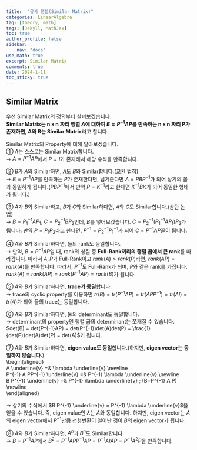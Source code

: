 ```yaml
---
title:  "유사 행렬(Similar Matrix)"
categories: LinearAlgebra
tag: [theory, math]
tags: [Jekyll, MathJax]
toc: true
author_profile: false
sidebar:
    nav: "docs"
use_math: true
excerpt: Similar Matrix
comments: true
date: 2024-1-11
toc_sticky: true
---
```


## Similar Matrix
우선 Similar Matrix의 정의부터 살펴보겠습니다.   
**Similar Matrix는 n x n 짜리 행렬 $A$에 대하여 $B=P^{-1}AP$를 만족하는 n x n 짜리 P가 존재하면, A와 B는 Similar Matrix**라고 합니다.    

Similar Matrix의 Property에 대해 알아보겠습니다.   
① $A$는 스스로는 Similar Matrix합니다.   
&rarr; $A=P^{-1}AP$에서 $P=I$가 존재해서 해당 수식을 만족합니다.     

② $B$가 $A$와 Similar하면, $A$도 $B$와 Similar합니다.(교환 법칙)   
&rarr; $B=P^{-1}AP$를 만족하는 $P$가 존재한다면, 넘겨준다면 $A=PBP^{-1}$가 되어 상기의 꼴과 동일하게 됩니다.($PBP^{-1}$에서 만약 $P=K^{-1}$라고 한다면 $K^{-1}BK$가 되어 동일한 형태가 됩니다.)     

③ $A$가 $B$와 Similar하고, $B$가 $C$와 Similar하다면, $A$와 $C$도 Similar합니다.(삼단 논법)   
&rarr; $B=P_1^{-1}AP_1$, $C=P_2^{-1}BP_2$인데, $B$를 넣어보겠습니다. $C = P_2^{-1}(P_1^{-1}AP_1)P_2$가 됩니다. 만약 $P=P_1P_2$라고 한다면, $P^{-1} = P_2^{-1}P_1^{-1}$가 되어 $C=P^{-1}AP$꼴이 됩니다.     

④ $A$와 $B$가 Similar하다면, 둘의 rank도 동일합니다.   
&rarr; 만약, $B=P^{-1}AP$일 때, rank의 성질 중 **Full-Rank끼리의 행렬 곱에서 큰 rank**를 따라갑니다. 따라서 $A,P$가 Full-Rank이고 $rank(A) > rank(P)$라면, $rank(AP) = rank(A)$를 만족합니다. 따라서, $P^{-1}$도 Full-Rank가 되며, $P$와 같은 rank를 가집니다. $rank(A) = rank(AP) = rank(P^{-1}AP) = rank(B)$가 됩니다.   

⑤ $A$와 $B$가 Similar하다면, **trace가 동일**합니다.   
&rarr; trace의 cyclic property를 이용하면 $tr(B) = tr(P^{-1}AP) = tr(APP^{-1}) = tr(AI) = tr(A)$가 되어 둘의 trace는 동일합니다.   

⑥ $A$와 $B$가 Similar하다면, 둘의 determinant도 동일합니다.   
&rarr; determinant의 property인 행렬 곱의 determinant는 쪼개질 수 있습니다. $det(B) = det(P^{-1}AP) = det(P^{-1})det(A)det(P) = \frac{1}{det(P)}det(A)det(P) = det(A)$가 됩니다.   

⑦ $A$와 $B$가 Similar하다면, **eigen value도 동일**합니다.(하지만, **eigen vector는 동일하지 않습니다.**)    
\begin{aligned}    
A \underline{v} =& \lambda \underline{v} \newline   
P^{-1} A PP^{-1} \underline{v} =& P^{-1} \lambda \underline{v} \newline   
B P^{-1} \underline{v} =& P^{-1} \lambda \underline{v} \; (B=P^{-1} A P) \newline   
\end{aligned}    

&rarr; 상기의 수식에서 $B P^{-1} \underline{v} = P^{-1} \lambda \underline{v}$을 얻을 수 있습니다. 즉, eigen value인 $\lambda$는 $A$와 동일합니다. 하지만, eigen vector는 $A$의 eigen vector에서 $P^{-1}$만큼 선형변환이 일어난 것이 $B$의 eigen vector가 됩니다.    

⑧ $A$와 $B$가 Similar하다면, $A^n$과 $B^n$도 Similar합니다.   
&rarr; $B=P^{-1}AP$에서 $B^2=P^{-1}APP^{-1}AP = P^{-1}AIAP = P^{-1}A^2 P$을 만족합니다.
